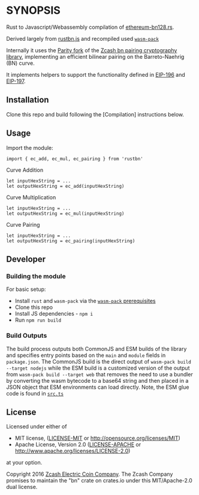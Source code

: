 # SYNOPSIS 
Rust to Javascript/Webassembly compilation of [ethereum-bn128.rs](https://github.com/ewasm/ethereum-bn128.rs).

Derived largely from [rustbn.js](https://github.com/ethereumjs/rustbn.js) and recompiled used [`wasm-pack`](https://rustwasm.github.io/docs/wasm-pack/introduction.html)

Internally it uses the [Parity fork](https://github.com/paritytech/bn) of the [Zcash bn
pairing cryptography library](https://github.com/zcash/bn), implementing an efficient bilinear pairing on the Barreto-Naehrig (BN) curve. 

It implements helpers to support the functionality defined in [EIP-196](https://eips.ethereum.org/EIPS/eip-196) and [EIP-197](https://eips.ethereum.org/EIPS/eip-197).

## Installation

Clone this repo and build following the [Compilation] instructions below.

## Usage

Import the module:

```
import { ec_add, ec_mul, ec_pairing } from 'rustbn'
```

Curve Addition

```
let inputHexString = ...
let outputHexString = ec_add(inputHexString)
```

Curve Multiplication

```
let inputHexString = ...
let outputHexString = ec_mul(inputHexString)
```

Curve Pairing
```
let inputHexString = ...
let outputHexString = ec_pairing(inputHexString)
```

## Developer

### Building the module

For basic setup:
- Install `rust` and `wasm-pack` via the [`wasm-pack` prerequisites](https://rustwasm.github.io/docs/wasm-pack/prerequisites/index.html)
- Clone this repo
- Install JS dependencies - `npm i`
- Run `npm run build`

### Build Outputs

The build process outputs both CommonJS and ESM builds of the library and specifies entry points based on the `main` and `module` fields in `package.json`.  The CommonJS build is the direct output of `wasm-pack build --target nodejs` while the ESM build is a customized version of the output from `wasm-pack build --target web` that removes the need to use a bundler by converting the wasm bytecode to a base64 string and then placed in a JSON object that ESM environments can load directly.  Note, the ESM glue code is found in [`src.ts`](./src.ts/rustbn.ts)

## License

Licensed under either of

 * MIT license, ([LICENSE-MIT](LICENSE-MIT) or http://opensource.org/licenses/MIT)
 * Apache License, Version 2.0 ([LICENSE-APACHE](LICENSE-APACHE) or http://www.apache.org/licenses/LICENSE-2.0)

at your option.

Copyright 2016 [Zcash Electric Coin Company](https://z.cash/). The Zcash Company promises to maintain the "bn" crate on crates.io under this MIT/Apache-2.0 dual license.
 
